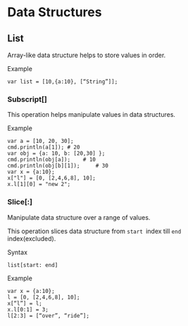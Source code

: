 # Data Structures



## List

Array-like data structure helps to store values in order.

Example

``` 
var list = [10,{a:10}, [“String”]];
```

### Subscript[]

This operation helps manipulate values in data structures.	

Example

``` 
var a = [10, 20, 30];	
cmd.println(a[1]); # 20	
var obj = {a: 10, b: [20,30] };	
cmd.println(obj[a]); 	# 10	
cmd.println(obj[b][1]); 	# 30
var x = {a:10};
x["l"] = [0, [2,4,6,8], 10];
x.l[1][0] = "new 2";
```



### Slice[:]

Manipulate data structure over a range of values. 

This operation slices data structure from `start `index till `end` index(excluded).

Syntax

```
list[start: end]
```


Example

```
var x = {a:10};
l = [0, [2,4,6,8], 10];	
x[“l”] = l;	
x.l[0:1] = 3;		
l[2:3] = [“over”, “ride”];
```



